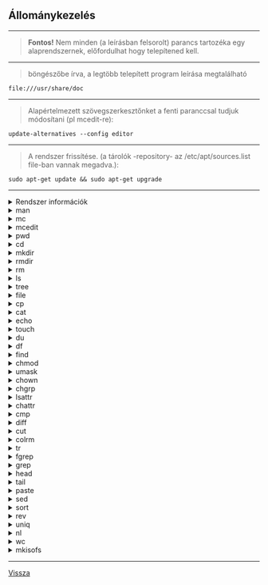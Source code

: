 ## Állománykezelés

---

> **Fontos!** Nem minden (a leírásban felsorolt) parancs tartozéka egy alaprendszernek, előfordulhat hogy telepítened kell.

---

> böngészőbe írva, a legtöbb telepített program leírása megtalálható

```
file:///usr/share/doc
```

---

> Alapértelmezett szövegszerkesztőnket a fenti paranccsal tudjuk módosítani (pl mcedit-re):

```
update-alternatives --config editor
```

---

> A rendszer frissítése. (a tárolók -repository- az /etc/apt/sources.list file-ban vannak megadva.):

```
sudo apt-get update && sudo apt-get upgrade
```

---

<details>
<summary>Rendszer információk</summary>

---

> parancs manual oldalainak angol nyelvű megjelenítése:

```
man -L en parancs
```

---

> Minden olyan parancsot megad, mely manual oldalaiban szerepel a "word"

```
apropos word
```

---

> Az apropos program kimenete:

```
> man -k word
```

---

> Információ a "parancs" használatáról:

```
parancs --help
```

---

> Információ a "parancs" használatáról:

```
info parancs
```

---

> Egysoros kiírás a parancsról:

```
whatis parancs
```

---

> Hol van a parancs:

```    
whereis parancs
```

---

> A program futtatható állományának elérési útvonalát adja meg (általában /usr/bin):

```
which parancs 
```

</details>

<details>
<summary>man</summary>

---

> A parancs manual oldalait nyitja meg, rövid, tömör, célratörő leírás

---

```
man parancs
```

</details>

<details>
<summary>mc</summary>

---

> Midnight Commander (fájlkezelő)

</details>

<details>
<summary>mcedit</summary>

---

> Az mc szövegszerkesztője

</details>

<details>
<summary>pwd</summary>

---

> Az éppen aktuális könyvtár munkakönyvtár kiíratása

</details>

<details>
<summary>cd</summary>

---

> Könyvtár váltás parancs

---

> az aktuális felhasználó /home könyvtárába való belépéshez:

```
cd
```

---

> az aktuális könyvtárhoz képest egy szinttel feljebb lépés a könyvtár fában:

```
cd ..
```

</details>

<details>
<summary>mkdir</summary>

---

> Könyvtár létrehozása (make directory)

---

> A teljes struktúra létrehozása, almappákkal együtt:

```
mkdir -p /home/user/1/2/3
```

</details>

<details>
<summary>rmdir</summary>

---

> Könyvtár törlés (remove directory)

---

```
rmdir /home/user/temp
```

</details>

<details>
<summary>rm</summary>

---

> Állományok eltávolítása (remove)

---

> könyvtár eltávolítás:

```
rm -d könyvtár
```

---

> rákérdez a törlés előtt:

```
rm -i
```

---

> Könyvtárstruktúrát töröl (akkor is, ha nem üres):

```
rm -rf
```

</details>

<details>
<summary>ls</summary>

---

> A könyvtárstruktúrát jelenít meg

---

> méret szerint sorrendben:

```
ls -lt
```

---

> utolsó módosítás szerint sorrendben:

```
ls -ls
```

---

> minden 7 karakteres állományt jelenít meg:

```
ls ???????
```

---

> a rejtett fájlokat is kiírja:

```
ls -a
```

---

> fordított sorrendben írja ki. pl.: -nr : ABC fordított sorrendjében:

```
ls -r ?
```

---

> azokat a 3 betűs fájlokat, melyek középső betűje a,e,s közül bármelyik:

```
ls [aes]?
```

---

> azokat a fájlokat melyek n,m betűvel kezdődnek:

```
ls [nm]*
```

---

> amelyek c-betűre végződnek:

```
ls *c
```

---

> amely fájlok nem s-el kezdődnek:

```
ls [^s]*
```

---

> kilistázza a könyvtár tartalmát, de a szó-t kihagyja:

```
ls I szó
```

</details>

<details>
<summary>tree</summary>

---

> Könyvtárstruktúrát írja ki

---

> csak a mappákat adja meg:

```
tree -d
```

---

> teljes path-al írja ki a file-ok elérési útvonalát:

```
tree -f
```

</details>

<details>
<summary>file</summary>

---

> fájlok vizgálata

---

> megvizsgálja a file.txt fájl típusát:

```
file file.txt
```

---

> Egy létező filelista állományban felsorolt file-okat vizsgálja meg:

```
file -f *.txt
```

---

> Követi a szimbólikus link kötést (nem a linket, hanem az arra mutató file-t vizsgálja):

```
file -L *.txt
```

---

> A file karakterkódolását mutatja meg:

```
file --mime file.txt
```

</details>

<details>
<summary>cp</summary>

---

> Fájl, könyvtár másolásra használható parancs

---

> file_1 állományból készít file_2 nevű másolatot file_1 megtartásával:

```
cp file_1 file_2
```

---

> rekurzívan mindent másol a /honnan/mit-ből a /hova mappába

```
cp file -R /honnan/mit /hova
```

</details>

<details>
<summary>cat</summary>

---

> cat - Fájl tartalmát írja ki.

---

> kiírja a fájl tartalmát:

```
cat file
```

---

> várja a bemenetet, amely a "file" tartalma lesz. Ctrl + D kombinációval menthető:

```
cat > file
```

---

> beszámozza a file sorait:

```
cat -n file
```

---

> Minden .sh kiterjesztésű, 2 betűs file tartalmát kiírja a képernyőre:

```
cat ??.sh
```

---

> A CD tartalmának ISO-ban örténő mentése:

```
cat /dev/cdrom > /eleresi/utvonal/cd.iso
```

---

> A rendszerbe felvett felhasználók kiíratása:

```
cat /etc/passwd |grep "/home" | cut -d: -f1
```

---

> a cat beolvassa a bemenet.txt tartalmát és a kimenet.txt-be irányítja:

```
cat < bemenet.txt > kimenet.txt
```

---

> A hibacsatorna is a kimenetre keverhető, azaz a file1.txt tartalma ÉS a lehetséges hibák is bekerülnek a file2.txt-be:

```
cat file.txt 1> file2.txt 2>&1
```

</details>

<details>
<summary>echo</summary>

---

> szöveg kiíratása

---

> Kiírja a képernyőre a szoveg-et:

```
echo szoveg
```

---

> a szoveg-et file-ba írja:

```
echo szoveg > file
```

---

> $HOME nevű változó értékét adja meg, ami az aktuális user home-ja. pl /home/grunghar:

```
echo $HOME
```

</details>

<details>
<summary>touch</summary>

---

> fájl létrehozás

---

> létrehoz egy file nevű üres állományt:

```
touch file
```

---

> A fájl időbélyegeinek dátumát változtatja meg. MM-Hónap DD-Nap HH-Óra mm-Perc:

```
touch -t MMDDHHmm file
```

---

> file időbélyegei alapján állítja be file2 időbélyegeit:

```
touch -r file file2
```

---

> a file létrehozási dátumát állítja Március 9., 13:15-re:

```
touch -a -t 03091315 file
```

---

> a file módosítási dátumát állítja Március 9., 13:15-re:

```
touch -m -t 03091315 file
```

---

dir nevű mappa összes állományának módosítási dátumát megváltoztatja az aktuális dátumra:

```
find dir/ -name "*.*" -exec touch {} \;
```

</details>

<details>
<summary>du</summary>

---

> Az aktuális könyvtár fájljainak méretét adja meg

---

> Olvashatóbb formátumban írja ki a méreteket (MByte, GByte, stb.):

```
- du -H
```

---

> A -h helyett már ezt a kapcsolót ajánlatos használni:

```
- du --si
```

---

> 1 könyvtár mélységig vizsgál:

```
du --max-depth=1
```

</details>

<details>
<summary>df</summary>

---

> Szabad terület számítása, partíciónként

---

> Olvashatóbb formátumban írja ki a méreteket (MByte, GByte, stb.):

```
df -H
```

---

> A -H helyett már ezt a kapcsolót ajánlatos használni:

```
df --si
```

</details>

<details>
<summary>find</summary>

---

> Keresés

---

> az összes kép keresése a gyökérben, majd az eredmény kiírása:

```
find / -name "*.jpg" -print
```

---

> nincs kis és nagybetű különbség:

```
find / -iname ...
```

---

> minden 777-es joggal rendelkező állomány keresése:

```
find -perm 777
```

---

> Az összes SUID joggal rendelkező állományt keres:

```
find -perm 4000
```

---

> 500kb-nál nagyobb állományok keresése a /home-ban:

```
find /home -size +1024
```

---

> különböző típusú fájlokat keres:

```
find -type "kapcsoló"
```

---

> szimbólikus link:

```
find -type l
```

---

> könyvtárak:

```
find -type d
```

---

> fájlok:

```
find -type f
```

---

> Az /etc könyvtárban lévő üres könyvtárakat írja ki, a jogosultságaival együtt:

```
find /etc -empty -maxdepth 1 -printf "%p-%m\n"
```

---

> 512kb-nál nagyobb,maximum 365*24 órája módosított állományokat, valamint a file parancs kimenetét -exec file{} \; jelenti, hogy az exec után levő parancsnak adja át az eredményt.

```
find /home -size +1024 \( -mtime +365 -o -atime +365 \) -ls -exec file{} \;
```

---

> Keresési feltételek.: mkv kiterjesztésű ÉS 1000MB fölötti, VAGY ISO kiterjesztéső ÉS 500MB fölötti file-ok. (Kis-nagy betű nem számít a kiterjesztésben:

```
find -iname *.mkv -a -size +1000M -o -iname *.ISO -a -size +500M
```

---

> a gyökérben olyan txt állományokat keres, melyek tartalmában szerepel a "kifejezés" kifejezés:

```
find . -name "*.txt" -print | xargs grep "kifejezés"
```

---

> adott DIR mappában a file-okra 660 jogot állít be, még akkor is ha szóköz van a nevében:

```
find DIR/ -type f | xargs -I {} chmod -R 660 "{}"
```

---

> ugyanaz mint az előző, csak a szóközök nem mennek:

```
find "DIR/" -type f | xargs chmod -v 660
```

---

> Mappákat keresi és azokra állít be 770 jogot:

```
find "DIR/" -type d | xargs chmod -v 770
```

</details>

<details>
<summary>chmod</summary>

---

> Fájlokra, könyvtárakra vonatkozó jogok állíthatóak be ezzel a paranccsal

---

> Rekurzívan változtatja meg a jogosultságokat:

```
chmod -R
```

---

> DAC (háromszintű diszkrécionális maszk) szerinti beállítás:

- r-read (olvasás), w-write (írás), x-executable (futtatás) jogot jelent
- Általános jogosultság lista felépítése: (ls -la paranccsal lekérdezhető)
- tulajdonos (jele:U) | csoport felhasználó (jele:G) | mindenki más (jele:O)
- A sor elején található "d" a directory, "-" a file jele.
- Jogok nem csak szimbólikus jelekkel de számokkal is meghatározhatóak.
- Számokkal.: 4-read, 2-write, 1-executable jog, összeadva, külön U,G,O-nak 
- chmod 777 file : UGO-nak egyaránt minden jog. (4+2+1 4+2+1 4+2+1)
- chmod 751 file : U-nak minden, G-nek írási és futtatási, O-nak futtatási jog.

---
    
> Betűkkel: kinek+mit

- chmod u+rwx file : Tulajdonosnak (U) r,w,x jog adása az adott file-ra.
- chmod g+rx file  : Csoport felhasználónak (G) r,x jog beáll.
- chmod a-rwx      : Mindenkitől (A-all) elveszünk minden jogot.

</details>

<details>
<summary>umask</summary>

---

> A file és könyvtár jogok beállításánál érdemes megemlíteni a umask-ot.

---

- Az umask meghatározza, hogy milyen jogosultságot kapjanak az újonnan létrehozott file-ok, mappák.
- Értéke alapértelmezés szerint 022. 
- Jelentése.: File-ok 644-et, Mappák 755 jogokat kapnak. 
- File-ok esetén 666-ból, 
- Mappák esetében pedig 777-ből kell levonni a 022-t, így kapjuk meg a jogokat.

</details>

<details>
<summary>chown</summary>

---

> Fájlok, könyvtárak tulajdonosának (létrehozójának változtatása)

---

> Rekurzívan változtatja meg a tulajdonos(oka)t:

```
chown -R
```

---

> Nem küld vissza hibaüzenetet a rendszer, ha valami nem sikerült:

```
chown -f
```

---

> Szimbólikus linkeknél a link jogosultságainak beállítása:

```
chown --no-dereference
```

---

> Szimbólikus linkeknél a file (amire a link mutat) jogok változtathatóak meg:

```
chown --dereference
```

</details>

<details>
<summary>chgrp</summary>

---

> chgrp - Fájlok tulajdonosi csoportjának megváltoztatása

---

> Rekurzívan változtatja meg a csoportokat:

```
chgrp -R
```

---

> Nem kapunk vissza hibaüzenetet, ha valami nem sikerült:

```
chgrp -f
```

---

> csak azokat a file-okat írja ki, amelyeknek valóban megváltozott a csoportjuk:

```
chgrp -c
```

</details>

<details>
<summary>lsattr</summary>

---

> Fájlok, könyvtárak attribútumát mutatja meg

---

> Rekurzívan mutatja meg az attribútumokat:

```
lsattr -R
```

---

> minden file-t kilistáz, beleértve a .-al kezdődőeket is:

```
lsattr -a
```

</details>

<details>
<summary>chattr</summary>

---

>  Fájlok, könyvtárak attribútumát változtatja

```
chattr +tulajdonság file
```

---

> Tulajdonságok:
- A
   - Nem változtatja meg a fájlok utolsó módosításának dátumát. (rendszergyorsító hatás)
- a
   - Csak hozzáfűzni tudunk a fájlhoz
- c
   - Automatikusan tömörítve kerül a lemezre, és kitömörítve kerül beolvasásra
- d
   - Ezekről az állományokról nem készül biztonsági másolat a dump parancs futtatásakor
- s
   - Paranoia mód. Törléskor azonnal megsemmisül minden bit-je.
- S
   - Minden változtatás azonnal lemezre íródik (sync hatás)
- u
   - A Fájl törlésekor az adat megmarad, később visszaállítható

</details>

<details>
<summary>cmp</summary>

---

> fájlok tartalmát hasonlítja össze

---

> Összehasonlítja a file1 és file2 fájlok tartalmát

```
cmp file1 file2
```

</details>

<details>
<summary>diff</summary>

---

> Összehasonlítja a fájlok tartalmát, a különbséget pedíg az eredmény-be írja

---

```
diff -u file1 file2 > eredmeny
```

---

> file1 és file2 összehasonlítása, az eredményt két egymás melletti oszlopba írja, de az egyezőségeket csak a bal oszlopban tűnteti fel:

```
diff –y -–left-column file1 file2
```

</details>

<details>
<summary>cut</summary>

---

> Bement (stdin), vagy paraméterként megadott fájl minden sorának egy megadott részét vágja ki

---

> második mező értéke:

```
cut -c2 fájl
```

---

> harmadik, ötödik mező, sorrend nem számít:

```
cut -c3,5
```

---

> negyedik mezőig és a hatodiktól:

```
cut -c-4,6-
```

---

> Kettősponttal elválasztott sorokban az első helyen lévő adatot adja vissza:

```
cut -d: -f1
```

```
echo Helló:nagy:Világ | cut -d: -f1
```

> Eredmény:

```
Helló
```

</details>

<details>
<summary>colrm</summary>

---

> colrm - Fájlból oszlopokat távolít el

---

> adott bemeneti állomány első oszloptól az harmadikig töröl minden sorból:

```
cat file | colrm 1 3
```

> eredmény:

```
grunghar@uby:~/Documents/temp$ cat cat-test.txt 
helló világ
1234
5678
9012
3456
7890
1234
5678
9012
grunghar@uby:~/Documents/temp$ cat cat-test.txt | colrm 1 3
ló világ
4
8
2
6
0
4
8
2
```

</details>

<details>
<summary>tr</summary>

---

> karakterek lecserélése, változtatása adott karaktersorban

---

> a vegyes szóban a kis betűket nagyra cseréli:

```
echo vegyes | tr a-z A-Z
```

---

> az egyesek szóból kitörli az e betűket:

```
echo egyesek | tr -d e
```

---

> ha a file.txt több szóból álló szöveget tartalmaz, a szavak mögötti szóközt újsor karakterre cseréli, azaz minden szó új sorba kerül egymás alá, a file2.txt-be irányítva

```
cat file.txt | tr -cs '[a-zA-Z0-9]' '[\n*]' > file2.txt
```

---

> Ha a file.txt-ben több üres sor is van, az összes újsor karaktert összevonja, azaz üres sorokat töröl.

```
cat file.txt | tr -s '\n' > file2.txt
```

---

> A file-ban a vesszők helyét új sor karakterre cseréli.

```
tr , '\n' < file
```

</details>

<details>
<summary>fgrep</summary>

---

> Fájlokban, vagy stdin-ben keresek szöveget

---

> Megkeresi az összes olyan sort a file.txt-ben, ami tartalmat "abc"-t:

```
fgrep "abc" file.txt
```

</details>

<details>
<summary>grep</summary>

---

> Szövegrészleteket keres fájlokban, valamint a kimenetben. A kapcsolók után kell megadni a file-t.

---

- nem tesz különbséget kis és nagybetűk között
   - -i
- nem az előfordulási sorokat, hanem csak a fájl neveket listázza
   - -l
- azokat a fájl neveket adja meg, melyben nem szerepel a "minta".
   - -L
- azokat a sorokat adja meg, amikben nem szerepel a keresett szó
   - -v
- "-" -el kezdődő minta keresésekor hasznos kapcsoló. (nélküle érvénytelen kapcsoló hibát dob.)
   - -e
- csak teljes sorokkal való illeszkedést vizsgál
   - -x
- azokat a sorokat adja meg, melyekben a "B" és az "r" között bármilyen karakter szerepel.
   - B.r
- a kimenetben találhatóak meg azok a találatok, melyekben szerepel "h" vagy "a" betű.
   - [ha]
- azon sorok megadása, melyben szerepel 15,16,17,18
   - 1[5678]
- azon sorok megadása, melyben szerepel 15,16,17,18
   - 1[5-8]
- minden sor megtalálható a kimenetben, kivéve amelyben szerepel a "sajt" kifejezés.
   - [^sajt]
- Azokat a sorokat adja meg, melyek üresek.
   - ^$
- A sor elején található kis "h" betűre illeszkedik.
   - ^h
- olyan sorokat ad vissza, melyben A-4 karaktersor szerepel
   - A[-]4
   
---

- ertek1 vagy ertek2 -re keresése a file-ban, kis és nagybetű különbség nélkül.
   - -i -E '(ertek1|ertek2)' file
- ertek1 vagy ertek2 -re keresése a file-ban, kis és nagybetű különbség nélkül.
   - -i -E 'ertek1|ertek2' file
- ertek1 vagy ertek2 -re keresése a file-ban, kis és nagybetű különbség nélkül.
   - -i -e ertek1 -e ertek2 file

---

- a file-ban az ertek-et tartalmazó sorokat adja meg úgy, hogy az egyel előtte és utána levő sorokat is kiírja
   - -A1 B1 ertek file

---

- azon fájlok elérését és illeszkedő sorait adja meg a /etc-n belül, melyben szerepel a minta.
   - -r minta /etc

---

> smb.conf tartalmának kiíratása úgy, hogy a # ÉS ; jelekkel kezdődő sorokat nem írja ki.

```
grep '^[^#;]' /etc/samba/smb.conf
```

</details>

<details>
<summary>head</summary>

---

> Szűrő eszköz

---

> A fájl első 10 sorát írja ki:

```
head
```

---

> A fájl első 100 sorát adja meg:

```
head -n 100 file
```

---

> utolsó 7 sort már nem írja ki:

```
head -n-7 file
```

---

> A fájl első 4 sorát írja ki. (megadható "-n 4"-el és "-n4"-el is. Az előjel mindig pozitív.):

```
-n+4 file
```

---

> mindkét fájl első 4 karakterét írja ki:

```
head -c4 file1 file2
```

</details>

<details>
<summary>tail</summary>

---

> Szűrő eszköz. A fájl utolsó sorait írja ki.

---

> A fájl tartalmát a második sortól mutatja meg:

```
tail -n+2 file
```

---

> Egy fájl harmadik sorát így lehet kiíratni:

```
tail -n+3 fájl | head -n1
```

>    vagy

```
head -n3 fájl | tail -n1
```

</details>

<details>
<summary>paste</summary>

---

> Fájlok vízszintes egyesítésére szolgál (párhuzamos egyesítés)

---

> Az egyes megadott fájlokból tabulátorral elválasztott sorokat ad ki a szabványos kimenetre.
> Ha nincs megadva fájl, vagy kötőjelet ("-") tesz a fájlnév helyett, a beillesztés a szabványos bemenetről olvassa be, és a kimenetet úgy adja meg, ahogy van, amíg meg nem ad egy megszakítási parancsot [Ctrl-c].

```
paste fname lname
```

> Eredmény:

```
grunghar@uby:~/Documents/temp$ paste fname lname 
Géza	Kiss
Éva	Nagy
Gábor	Szabó
Elek	Teszt
Júlia	Jakab
Áron	Kántor
grunghar@uby:~/Documents/temp$
```

---

> Elválasztás "|" jellel:

```
paste -d "|" fname lname
```

> Eredmény:

```
grunghar@uby:~/Documents/temp$ paste -d "|" fname lname 
Géza|Kiss
Éva|Nagy
Gábor|Szabó
Elek|Teszt
Júlia|Jakab
Áron|Kántor
grunghar@uby:~/Documents/temp$
```

---

> Elválasztás ":" jellel:

```
paste -d ':' fname lname
```

> Eredmény:

```
grunghar@uby:~/Documents/temp$ paste -d ":" fname lname 
Géza:Kiss
Éva:Nagy
Gábor:Szabó
Elek:Teszt
Júlia:Jakab
Áron:Kántor
grunghar@uby:~/Documents/temp$
```

</details>

<details>
<summary>sed</summary>

---

> Stream editor, folyamatszerkesztő. A bemenetet a kimenetre másolja miközben megszerkeszti.

---

> Az "i" betűket "V" betűkre cseréli:

```
echo "bicikli" | sed 's/i/V/g'
```

> kimenete:
- bVcVklV

---

> a file-ból kiszűri a kommenteket és az üres sorokat:

```
sed '/ *#/d; /^ *$/d' file
```

---

> file ban található /mnt/test elérési útvonalakat cseréli \\server\share -re az out file-ba irányítva.

```
sed 's:/mnt/test:\\\\server\\share:g' file > out
```

---

> file tartalmának kiíratása úgy, hogy a DST= karaktersort kihagyja:

```
sed s/DST=// file
```

---

> adott file-ban a kezdő "aaa" és végző "cdn" sorok közötti sorokat adja meg, beleértve a kezdő és végző sort is.
> **FONTOS**, hogy az "aaa" illeszkedni fog "aaaa" vagy "aaaaa"-ra is!

```
sed -n '/aaa/,/cdn/p' file
```

- a file tartalma:

```
            zdk
            aaa
            b12
            cdn
            dke
            kdn
```

- a fenti parancs kimenete:

```
            aaa
            b12
            cdn
```

- ugyanez awk-val:

```
awk '/aaa/,/cdn/' file
```

> ugyanaz mint a fenti sed parancs, annyi különbséggel, hogy a kezdő és végző karaktersor pontosan az lehet ami, tehát itt már az "aaa" nem fog illeszkedni az "aaaa"-ra.

```
sed -n '/^aaa$/,/^cdn$/p' file
```

</details>

<details>
<summary>sort</summary>

---

> Sorba rendezés

---

> ABC sorrendbe rendezi a fájlt, az eredményt a kimenetbe írja:

```
sort -b file
```

---

> fordított sorrendben rendez:

```
sort -r file
```

---

> a sor elején levő számok szerint rendez:

```
sort -n file
```

---

> az azonos sorokat csak egyszer írja ki:

```
sort -u file
```

---

> 2 oszlopos file-ban a második oszlop alapján rendezi sorba:

```
sort -k 2 file
```

---

> a fájl 2. oszlopának második karaktere alapján rendez:

```
sort -k 2.2 file
```

---

> a fájl 3. oszlopának 3,4 és 5. karaktere alapján rendez:

```
sort -k 3.3,3.5 file
```

</details>

<details>
<summary>rev</summary>

---

> (reverse lines) adott állományban a karakterek sorrendjének megfordítása

---

> cat abcNums
>> Fájl tartalma:

```
abcdefghijklmnopqrstvwxyz
0123456789
```

---

> rev abcNums
>> kimenet:

```
zyxwvtsrqponmlkjihgfedcba
9876543210
```

</details>

<details>
<summary>uniq</summary>

---

> Több sorból álló szövegben az ismétlődő sorokkal kezd valamit

---

> az egymás utáni azonos sorokból egyet hagy meg, és kiírja a sorok elején hogy hányszor ismétlődött az adott sor:

```
uniq -c file
```

</details>

<details>
<summary>nl</summary>

---

> (number lines of files)  file-ok soronkénti beszámozása.

---

 > sorszámozás balra zárt, nullák nélkül:
- -n ln

---

> sorszámozás jobbra zárt, nullák nélkül:
- -n rn

---

> sorszámozás jobbra zárt, nullázva:
- -n rz

---

> rz kapcsolóval együtt a nullák számát lehet megadni:
- -w4

---

> Elválasztó (separator) ":"
- -s:

---

> Példa:

```
nl -n rz -w4 -s: file
```

> kimenet:

```
0001:Linux
0002:Windows
0003:Macintosh
```

</details>

<details>
<summary>wc</summary>

---

> sor, szó, karakterek számítása

---

> a fájlban lévő karakterek száma:

```
wc -m file
```

---

> a fájlban lévő bájtok száma:

```
wc -c file
```

---

> a fájlban lévő szavak száma:

```
wc -w file
```

---

> a fájlban lévő sorok száma:

```
wc -l file
```

</details>

<details>
<summary>mkisofs</summary>

---

> Segédprogram ISO-k készítéséhez.

---

> korábbi verziókban cdrtools csomag tartalmazza!
>> ISO készítése a CD lemezünkről

```
-r -o cd.iso /cdrom/
```

```
mkisofs -J -V "Label" adat/ | sudo cdrecord dev=0,0,0 speed=32 -data -v -eject driveropts=burnfree -
```

</details>

---

[Vissza](../README.md)
